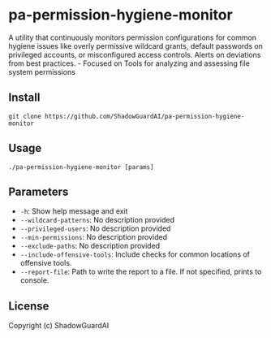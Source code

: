 # pa-permission-hygiene-monitor
A utility that continuously monitors permission configurations for common hygiene issues like overly permissive wildcard grants, default passwords on privileged accounts, or misconfigured access controls. Alerts on deviations from best practices. - Focused on Tools for analyzing and assessing file system permissions

## Install
`git clone https://github.com/ShadowGuardAI/pa-permission-hygiene-monitor`

## Usage
`./pa-permission-hygiene-monitor [params]`

## Parameters
- `-h`: Show help message and exit
- `--wildcard-patterns`: No description provided
- `--privileged-users`: No description provided
- `--min-permissions`: No description provided
- `--exclude-paths`: No description provided
- `--include-offensive-tools`: Include checks for common locations of offensive tools.
- `--report-file`: Path to write the report to a file. If not specified, prints to console.

## License
Copyright (c) ShadowGuardAI
